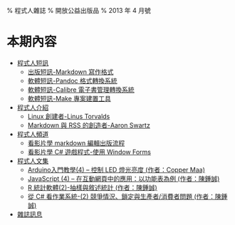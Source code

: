 % 程式人雜誌
% 開放公益出版品
% 2013 年 4 月號

# 本期內容

* [程式人短訊](ch002.xhtml)
    * [出版短訊-Markdown 寫作格式](ch002.xhtml#出版短訊-markdown-寫作格式)
    * [軟體短訊-Pandoc 格式轉換系統](ch002.xhtml#軟體短訊-pandoc-格式轉換系統)
    * [軟體短訊-Calibre 電子書管理轉換系統](ch002.xhtml#軟體短訊-calibre-電子書管理轉換系統)
    * [軟體短訊-Make 專案建置工具](ch002.xhtml#軟體短訊-make-專案建置工具)
* [程式人介紹](ch003.xhtml)
    * [Linux 創建者-Linus Torvalds](ch003.xhtml#linux-創建者-linus-torvalds)
    * [Markdown 與 RSS 的創造者-Aaron Swartz](ch003.xhtml#markdown-與-rss-的創造者-aaron-swartz)
* [程式人頻道](ch004.xhtml)
    * [看影片學 markdown 編輯出版流程](ch004.xhtml#看影片學-markdown-編輯出版流程)
    * [看影片學 C# 遊戲程式-使用 Window Forms](ch004.xhtml#看影片學-c-遊戲程式-使用-window-forms)
* [程式人文集](ch005.xhtml)
    * [Arduino入門教學(4) – 控制 LED 燈光亮度 (作者：Copper Maa)](ch005.xhtml#arduino入門教學4-控制-led-燈光亮度-作者copper-maa)
    * [JavaScript (4) – 在互動網頁中的應用：以功能表為例 (作者：陳鍾誠)](ch005.xhtml#javascript-4-在互動網頁中的應用以功能表為例-作者陳鍾誠)
    * [R 統計軟體(2)-抽樣與敘述統計 (作者：陳鍾誠)](ch005.xhtml#r-統計軟體2-抽樣與敘述統計-作者陳鍾誠)
    * [從 C# 看作業系統-(2) 競爭情況、鎖定與生產者/消費者問題 (作者：陳鍾誠)](ch005.xhtml#從-c-看作業系統2-競爭情況鎖定與生產者消費者問題----作者陳鍾誠)
* [雜誌訊息](ch006.xhtml)

